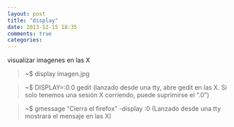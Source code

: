```yaml
---
layout: post
title: "display"
date: 2013-12-15 18:35
comments: true
categories: 
---
```

visualizar imagenes en las X

>~$ display imagen.jpg

>~$ DISPLAY=:0.0 gedit  (lanzado desde una tty, abre gedit en las X. Si solo tenemos una sesión X corriendo, puede suprimirse el “.0”)

>~$ gmessage “Cierra el firefox” -display :0 (Lanzado desde una tty mostrará el mensaje en las X)

